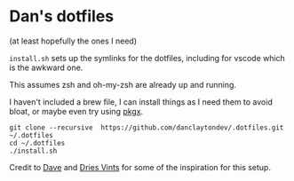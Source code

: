 # Dan's dotfiles
(at least hopefully the ones I need)

`install.sh` sets up the symlinks for the dotfiles, including for vscode which is the awkward one.

This assumes zsh and oh-my-zsh are already up and running.

I haven't included a brew file, I can install things as I need them to avoid bloat, or maybe even try using [pkgx](https://pkgx.sh/).

```
git clone --recursive  https://github.com/danclaytondev/.dotfiles.git ~/.dotfiles
cd ~/.dotfiles
./install.sh
```

Credit to [Dave](https://github.com/davidmeredith/dotfiles) and [Dries Vints](https://github.com/driesvints/dotfiles) for some of the inspiration for this setup.
